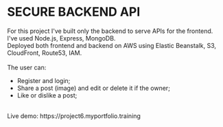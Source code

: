 # SECURE BACKEND API #

For this project I've built only the backend to serve APIs for the frontend. I've used Node.js, Express, MongoDB.
<br/>
Deployed both frontend and backend on AWS using Elastic Beanstalk, S3, CloudFront, Route53, IAM.
<br/>
<br/>
The user can:

- Register and login;
- Share a post (image) and edit or delete it if the owner;
- Like or dislike a post;
<br/>
Live demo: https://project6.myportfolio.training
